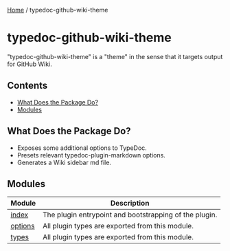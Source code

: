 [Home](../README.md) / typedoc-github-wiki-theme

# typedoc-github-wiki-theme

"typedoc-github-wiki-theme" is a "theme" in the sense that it targets output for GitHub Wiki.

## Contents

* [What Does the Package Do?](#what-does-the-package-do)
* [Modules](#modules)

## What Does the Package Do?

* Exposes some additional options to TypeDoc.
* Presets relevant typedoc-plugin-markdown options.
* Generates a Wiki sidebar md file.

## Modules

| Module                       | Description                                            |
| ---------------------------- | ------------------------------------------------------ |
| [index](index/README.md)     | The plugin entrypoint and bootstrapping of the plugin. |
| [options](options/README.md) | All plugin types are exported from this module.        |
| [types](types/README.md)     | All plugin types are exported from this module.        |
